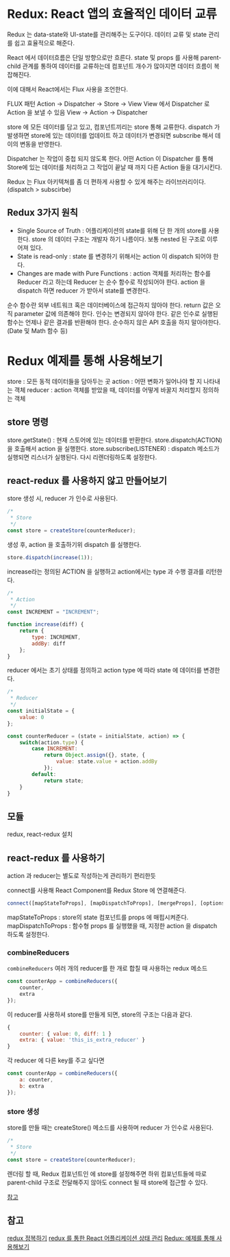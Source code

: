 # Redux: React 앱의 효율적인 데이터 교류
Redux 는 data-state와 UI-state를 관리해주는 도구이다.
데이터 교류 및 state 관리를 쉽고 효율적으로 해준다.

React 에서 데이터흐름은 단일 방향으로만 흐른다. state 및 props 를 사용해 parent-child 관계를 통하여 데이터를 교류하는데 컴포넌트 개수가 많아지면 데이터 흐름이 복잡해진다.

이에 대해서 React에서는 Flux 사용을 조언한다.

FLUX 패턴
Action -> Dispatcher -> Store -> View
View 에서 Dispatcher 로 Action 을 보낼 수 있음
View -> Action -> Dispatcher

store 에 모든 데이터를 담고 있고, 컴포넌트끼리는 store 통해 교류한다. dispatch 가 발생하면 store에 있는 데이터를 업데이트 하고 데이터가 변경되면 subscribe 해서 데이의 변동을 반영한다.

Dispatcher 는 작업이 중첩 되지 않도록 한다. 어떤 Action 이 Dispatcher 를 통해 Store에 있는 데이터를 처리하고 그 작업이 끝날 때 까지 다른 Action 들을 대기시킨다.

Redux 는 Flux 아키텍쳐를 좀 더 편하게 사용할 수 있게 해주는 라이브러리이다. (dispatch > subscirbe)

## Redux 3가지 원칙
- Single Source of Truth : 어플리케이션의 state를 위해 단 한 개의 store를 사용한다. store 의 데이터 구조는 개발자 하기 나름이다. 보통 nested 된 구조로 이루어져 있다.
- State is read-only : state 를 변경하기 위해서는 action 이 dispatch 되어야 한다.
- Changes are made with Pure Functions : action 객체를 처리하는 함수를 Reducer 라고 하는데 Reducer 는 순수 함수로 작성되어야 한다. action 을 dispatch 하면 reducer 가 받아서 state를 변경한다.

순수 함수란
외부 네트워크 혹은 데이터베이스에 접근하지 않아야 한다.
return 값은 오직 parameter 값에 의존해야 한다.
인수는 변경되지 않아야 한다.
같은 인수로 실행된 함수는 언제나 같은 결과를 반환해야 한다.
순수하지 않은 API 호출을 하지 말아야한다. (Date 및 Math 함수 등)


# Redux 예제를 통해 사용해보기
store : 모든 동적 데이터들을 담아두는 곳
action : 어떤 변화가 일어나야 할 지 나타내는 객체
reducer : action 객체를 받았을 때, 데이터를 어떻게 바꿀지 처리할지 정의하는 객체

## store 명령
store.getState() : 현재 스토어에 있는 데이터를 반환한다.
store.dispatch(ACTION) 을 호출해서 action 을 실행한다.
store.subscribe(LISTENER) : dispatch 메소드가 실행되면 리스너가 실행된다. 다시 리렌더링하도록 설정한다.

## react-redux 를 사용하지 않고 만들어보기
store 생성 시, reducer 가 인수로 사용된다.
```js
/*
 * Store
 */
const store = createStore(counterReducer);
```
생성 후, action 을 호출하기위 dispatch 를 실행한다.
```js
store.dispatch(increase(1));
```
increase라는 정의된 ACTION 을 실행하고 action에서는 type 과 수행 결과를 리턴한다.
```js
/*
 * Action
 */
const INCREMENT = "INCREMENT";

function increase(diff) {
    return {
        type: INCREMENT,
        addBy: diff
    };
}
```
reducer 에서는 초기 상태를 정의하고 action type 에 따라 state 에 데이터를 변경한다.
```js
/*
 * Reducer
 */
const initialState = {
    value: 0
};

const counterReducer = (state = initialState, action) => {
    switch(action.type) {
        case INCREMENT:
            return Object.assign({}, state, {
                value: state.value + action.addBy
            });
        default:
            return state;
    }
}
```

## 모듈
redux, react-redux 설치

## react-redux 를 사용하기
action 과 reducer는 별도로 작성하는게 관리하기 편리한듯

connect를 사용해 React Component를 Redux Store 에 연결해준다.
```js
connect([mapStateToProps], [mapDispatchToProps], [mergeProps], [options])
```
mapStateToProps : store의 state 컴포넌트를 props 에 매핍시켜준다.
mapDispatchToProps : 함수형 props 를 실행했을 때, 지정한 action 을 dispatch 하도록 설정한다.


### combineReducers
`combineReducers` 여러 개의 reducer를 한 개로 합칠 때 사용하는 redux 메소드
```js
const counterApp = combineReducers({
    counter,
    extra
});
```
이 reducer를 사용하셔 store를 만들게 되면, store의 구조는 다음과 같다.
```js
{
    counter: { value: 0, diff: 1 }
    extra: { value: 'this_is_extra_reducer' }
}
```
각 reducer 에 다른 key를 주고 싶다면
```js
const counterApp = combineReducers({
    a: counter,
    b: extra
});
```

### store 생성
store를 만들 때는 createStore() 메소드를 사용하며 reducer 가 인수로 사용된다.
```js
/*
 * Store
 */
const store = createStore(counterReducer);
```

렌더링 할 때, Redux 컴포넌트인 <Provider> 에 store를 설정해주면 하위 컴포넌트들에 따로 parent-child 구조로
전달해주지 않아도 connect 될 때 store에 접근할 수 있다.



[참고](https://velopert.com/1015)

## 참고
[redux 정복하기](https://velopert.com/3346)
[redux 를 통한 React 어플리케이션 상태 관리](https://velopert.com/3365)
[Redux: 예제를 통해 사용해보기](https://velopert.com/1266)
